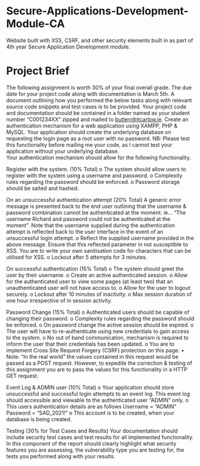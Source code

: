 # Secure-Applications-Development-Module-CA
Website built with XSS, CSRF, and other security elements built in as part of 4th year Secure Application Development module.

# Project Brief


The following assignment is worth 30% of your final overall grade.
The due date for your project code along with documentation is March 5th. A document outlining how you performed the below tasks along with relevant source code snippets and test cases is to be provided. Your project code and documentation should be contained in a folder named as your student number “C001234XX” zipped and mailed to butlerr@itcarlow.ie. 
Create an authentication mechanism for a web application using XAMPP, PHP & MySQL. Your application should create the underlying database on requesting the login page as a root user with no password. NB: Please test this functionality before mailing me your code, as I cannot test your application without your underlying database.  
Your authentication mechanism should allow for the following functionality. 

Register with the system.							(10% Total) 
o	The system should allow users to register with the system using a username and password.
o	Complexity rules regarding the password should be enforced.
o	Password storage should be salted and hashed. 


On an unsuccessful authentication attempt 					(20% Total) 
A generic error message is presented back to the end user outlining that the username & password combination cannot be authenticated at the moment. ie… “The username Richard and password could not be authenticated at the moment”. Note that the username supplied during the authentication attempt is reflected back to the user interface in the event of an unsuccessful login attempt. 
o	Reflect the supplied username provided in the above message. Ensure that this reflected parameter in not susceptible to XSS. You are to write your own sanitisation code for characters that can be utilised for XSS. 
o	Lockout after 5 attempts for 3 minutes.

On successful authentication 							(15% Total) 
o	The system should greet the user by their username.
o	Create an active authenticated session.
o	Allow for the authenticated user to view some pages (at least two) that an unauthenticated user will not have access to. 
o	Allow for the user to logout securely. 
o	Lockout after 10 minutes of inactivity.
o	Max session duration of one hour irrespective of in session activity.


Password Change 								(15% Total) 
o	Authenticated users should be capable of changing their password.
o	Complexity rules regarding the password should be enforced.
o	On password change the active session should be expired.
o	The user will have to re-authenticate using new credentials to gain access to the system.
o	No out of band communication, mechanism is required to inform the user that their credentials has been updated. 
o	You are to implement Cross Site Request Forgery (CSRF) protection on this page. 
•	Note: “In the real world” the values contained in this request would be passed as a POST request. However, to expedite the correction & testing of this assignment you are to pass the values for this functionality in a HTTP GET request.

Event Log & ADMIN user 							(10% Total)
o	Your application should store unsuccessful and successful login attempts to an event log. This event log should accessible and viewable to the authenticated user “ADMIN” only. 
o	This users authentication details are as follows
Username = “ADMIN” 
Password  = “SAD_2021!”
o	This account is to be created, when your database is being created.


Testing								(30% for Test Cases and Results)
Your documentation should include security test cases and test results for all implemented functionality. In this component of the report should clearly highlight what security features you are assessing, the vulnerability type you are testing for, the tests you performed along with your results.

